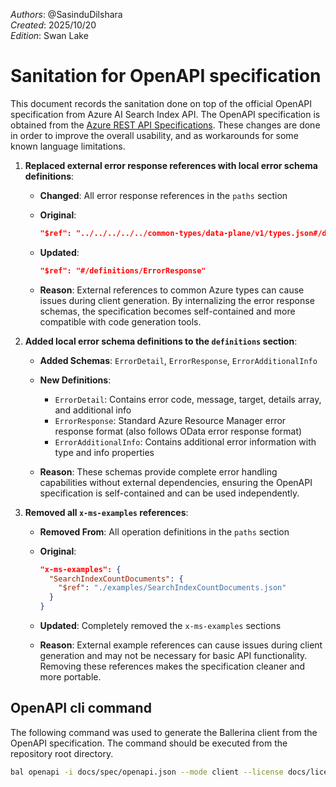 _Authors_: @SasinduDilshara \
_Created_: 2025/10/20 \
_Edition_: Swan Lake

# Sanitation for OpenAPI specification

This document records the sanitation done on top of the official OpenAPI specification from Azure AI Search Index API.
The OpenAPI specification is obtained from the [Azure REST API Specifications](https://github.com/Azure/azure-rest-api-specs/blob/main/specification/search/data-plane/Azure.Search/stable/2025-09-01/searchindex.json).
These changes are done in order to improve the overall usability, and as workarounds for some known language limitations.

1. **Replaced external error response references with local error schema definitions**:

   - **Changed**: All error response references in the `paths` section

   - **Original**:

      ```json
      "$ref": "../../../../../common-types/data-plane/v1/types.json#/definitions/ErrorResponse"
      ```

   - **Updated**:

      ```json
      "$ref": "#/definitions/ErrorResponse"
      ```

   - **Reason**: External references to common Azure types can cause issues during client generation. By internalizing the error response schemas, the specification becomes self-contained and more compatible with code generation tools.

2. **Added local error schema definitions to the `definitions` section**:

   - **Added Schemas**: `ErrorDetail`, `ErrorResponse`, `ErrorAdditionalInfo`

   - **New Definitions**:
      - `ErrorDetail`: Contains error code, message, target, details array, and additional info
      - `ErrorResponse`: Standard Azure Resource Manager error response format (also follows OData error response format)
      - `ErrorAdditionalInfo`: Contains additional error information with type and info properties

   - **Reason**: These schemas provide complete error handling capabilities without external dependencies, ensuring the OpenAPI specification is self-contained and can be used independently.

3. **Removed all `x-ms-examples` references**:

   - **Removed From**: All operation definitions in the `paths` section

   - **Original**:

      ```json
      "x-ms-examples": {
        "SearchIndexCountDocuments": {
          "$ref": "./examples/SearchIndexCountDocuments.json"
        }
      }
      ```

   - **Updated**: Completely removed the `x-ms-examples` sections

   - **Reason**: External example references can cause issues during client generation and may not be necessary for basic API functionality. Removing these references makes the specification cleaner and more portable.

## OpenAPI cli command

The following command was used to generate the Ballerina client from the OpenAPI specification. The command should be executed from the repository root directory.

```bash
bal openapi -i docs/spec/openapi.json --mode client --license docs/license.txt -o ballerina
```
